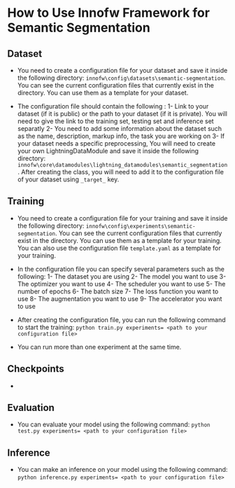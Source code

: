 # How to Use Innofw Framework for Semantic Segmentation

## Dataset
* You need to create a configuration file for your dataset and save it inside the following directory: `innofw\config\datasets\semantic-segmentation`. You can see the current configuration files that currently exist in the directory. You can use them as a template for your dataset. 

* The configuration file should contain the following :
    1- Link to your dataset (if it is public) or the path to your dataset (if it is private). You will need to give the link to the training set, testing set and inference set separatly
    2- You need to add some information about the dataset such as the name, description, markup info, the task you are working on
    3- If your dataset needs a specific preprocessing, You will need to create your own LightningDataModule and save it inside the following directory: `innofw\core\datamodules\lightning_datamodules\semantic_segmentation`. After creating the class, you will need to add it to the configuration file of your dataset using `_target_` key.



## Training
* You need to create a configuration file for your training and save it inside the following directory: `innofw\config\experiments\semantic-segmentation`. You can see the current configuration files that currently exist in the directory. You can use them as a template for your training. You can also use the configuration file `template.yaml` as a template for your training.

* In the configuration file you can specify several parameters such as the following:
    1- The dataset you are using
    2- The model you want to use
    3- The optimizer you want to use
    4- The scheduler you want to use
    5- The number of epochs
    6- The batch size
    7- The loss function you want to use
    8- The augmentation you want to use
    9- The accelerator you want to use

* After creating the configuration file, you can run the following command to start the training: `python train.py experiments= <path to your configuration file>`
* You can run more than one experiment at the same time.

## Checkpoints

* 

## Evaluation 

* You can evaluate your model using the following command: `python test.py experiments= <path to your configuration file>`

## Inference

* You can make an inference on your model using the following command: `python inference.py experiments= <path to your configuration file>`

    